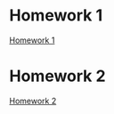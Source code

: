 # Homework 1
[Homework 1](instructions/Homework1.md)

# Homework 2
[Homework 2](instructions/Homework2.md)